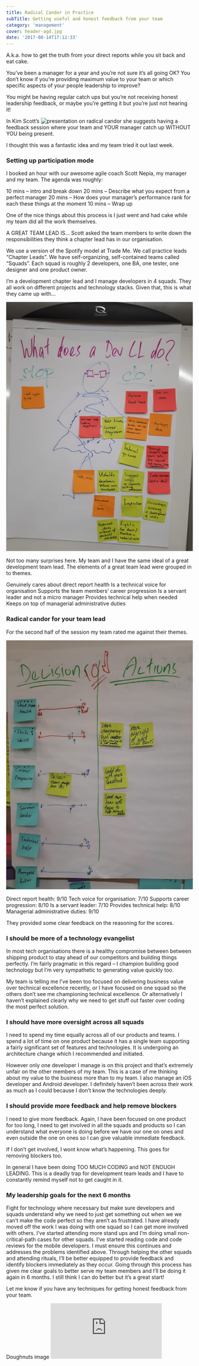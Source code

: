 ```yaml
---
title: Radical Candor in Practice
subTitle: Getting useful and honest feedback from your team
category: 'management'
cover: header-agd.jpg
date: '2017-08-14T17:12:33'
---
```


A.k.a. how to get the truth from your direct reports while you sit back and eat cake.

You’ve been a manager for a year and you’re not sure it’s all going OK? You don’t know if you’re providing maximum value to your team or which specific aspects of your people leadership to improve?

You might be having regular catch ups but you’re not receiving honest leadership feedback, or maybe you’re getting it but you’re just not hearing it!

In Kim Scott’s ![presentation on radical candor](https://www.youtube.com/watch?v=4yODalLQ2lM) she suggests having a feedback session where your team and YOUR manager catch up WITHOUT YOU being present.

I thought this was a fantastic idea and my team tried it out last week.

### Setting up participation mode

I booked an hour with our awesome agile coach Scott Nepia, my manager and my team. The agenda was roughly:

10 mins – intro and break down
20 mins – Describe what you expect from a perfect manager
20 mins – How does your manager’s performance rank for each these things at the moment
10 mins – Wrap up

One of the nice things about this process is I just went and had cake while my team did all the work themselves.

A GREAT TEAM LEAD IS…
Scott asked the team members to write down the responsibilities they think a chapter lead has in our organisation.

We use a version of the Spotify model at Trade Me. We call practice leads “Chapter Leads”. We have self-organizing, self-contained teams called “Squads”. Each squad is roughly 2 developers, one BA, one tester, one designer and one product owner.

I’m a development chapter lead and I manage developers in 4 squads. They all work on different projects and technology stacks. Given that, this is what they came up with…

![What does a chapter lead do](./whatdoesaCLdo-2-768x1024.jpg)

Not too many surprises here. My team and I have the same ideal of a great development team lead. The elements of a great team lead were grouped in to themes.

Genuinely cares about direct report health
Is a technical voice for organisation
Supports the team members’ career progression
Is a servant leader and not a micro manager
Provides technical help when needed
Keeps on top of managerial administrative duties

### Radical candor for your team lead

For the second half of the session my team rated me against their themes.

![ratings given by my team](./decisionsactions-2-768x1024.jpg)

Direct report health: 9/10
Tech voice for organisation: 7/10
Supports career progression: 8/10
Is a servant leader: 7/10
Provides technical help: 8/10
Managerial administrative duties: 9/10

They provided some clear feedback on the reasoning for the scores.

### I should be more of a technology evangelist

In most tech organisations there is a healthy compromise between between shipping product to stay ahead of our competitors and building things perfectly. I’m fairly pragmatic in this regard – I champion building good technology but I’m very sympathetic to generating value quickly too.

My team is telling me I’ve been too focused on delivering business value over technical excellence recently, or I have focused on one squad so the others don’t see me championing technical excellence. Or alternatively I haven’t explained clearly why we need to get stuff out faster over coding the most perfect solution.

### I should have more oversight across all squads

I need to spend my time equally across all of our products and teams. I spend a lot of time on one product because it has a single team supporting a fairly significant set of features and technologies. It is undergoing an architecture change which I recommended and initiated.

However only one developer I manage is on this project and that’s extremely unfair on the other members of my team. This is a case of me thinking about my value to the business more than to my team. I also manage an iOS developer and Android developer. I definitely haven’t been across their work as much as I could because I don’t know the technologies deeply.

### I should provide more feedback and help remove blockers

I need to give more feedback. Again, I have been focused on one product for too long, I need to get involved in all the squads and products so I can understand what everyone is doing before we have our one on ones and even outside the one on ones so I can give valuable immediate feedback.

If I don’t get involved, I wont know what’s happening. This goes for removing blockers too.

In general I have been doing TOO MUCH CODING and NOT ENOUGH LEADING. This is a deadly trap for development team leads and I have to constantly remind myself not to get caught in it.

### My leadership goals for the next 6 months

Fight for technology where necessary but make sure developers and squads understand why we need to just get something out when we we can’t make the code perfect so they aren’t as frustrated.
I have already moved off the work I was doing with one squad so I can get more involved with others. I’ve started attending more stand ups and I’m doing small non-critical-path cases for other squads. I’ve started reading code and code reviews for the mobile developers. I must ensure this continues and addresses the problems identified above.
Through helping the other squads and attending rituals, I’ll be better equipped to provide feedback and identify blockers immediately as they occur.
Going through this process has given me clear goals to better serve my team members and I’ll be doing it again in 6 months. I still think I can do better but it’s a great start!

Let me know if you have any techniques for getting honest feedback from your team.

Doughnuts image ![designed by Freepik](https://www.freepik.com/free-photo/multi-colored-donuts_1155921.htm 'designed by freepic')

